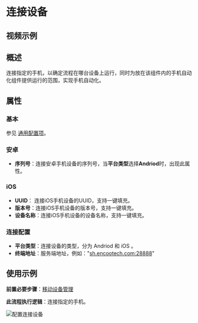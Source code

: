 # 连接设备

## 视频示例

## 概述

连接指定的手机，以确定流程在哪台设备上运行，同时为放在该组件内的手机自动化组件提供运行的范围，实现手机自动化。

## 属性

### 基本

参见 [通用配置项](../Appendix/CommonConfigurationItems.md)。

### 安卓

- **序列号**：连接安卓手机设备的序列号，当**平台类型**选择**Andriod**时，出现此属性。

### iOS

- **UUID**： 连接iOS手机设备的UUID，支持一键填充。
- **版本号**：连接iOS手机设备的版本号，支持一键填充。
- **设备名称**：连接iOS手机设备的设备名称，支持一键填充。

### 连接配置

- **平台类型**：连接设备的类型，分为 Andriod 和 iOS 。
- **终端地址**：服务端地址，例如："<sh.encootech.com:28888>" 

## 使用示例

**前置必要步骤**：[移动设备管理](https://academy.encoo.com/zh-cn/wiki/Studio/process/developProject/MobileDevicesManage/Download.md)

**此流程执行逻辑**：连接指定的手机。

![配置连接设备](https://docimages.blob.core.chinacloudapi.cn/images/Activities/settingconnectservice20201222.png)
